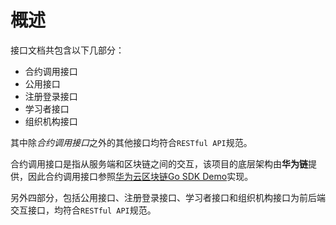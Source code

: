 # 概述

接口文档共包含以下几部分：

- 合约调用接口
- 公用接口
- 注册登录接口
- 学习者接口
- 组织机构接口

其中除*合约调用接口*之外的其他接口均符合`RESTful API`规范。

合约调用接口是指从服务端和区块链之间的交互，该项目的底层架构由**华为链**提供，因此合约调用接口参照[华为云区块链Go SDK Demo](https://support.huaweicloud.com/devg-bcs/bcs_devg_0039_00.html)实现。

另外四部分，包括公用接口、注册登录接口、学习者接口和组织机构接口为前后端交互接口，均符合`RESTful API`规范。